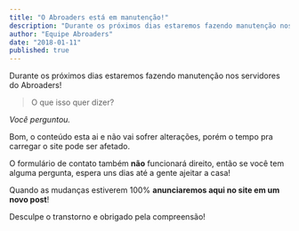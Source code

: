 ```yaml
---
title: "O Abroaders está em manutenção!"
description: "Durante os próximos dias estaremos fazendo manutenção nos servidores do Abroaders!"
author: "Equipe Abroaders"
date: "2018-01-11"
published: true
---
```


Durante os próximos dias estaremos fazendo manutenção nos servidores do Abroaders!

> O que isso quer dizer?

*Você perguntou.*

Bom, o conteúdo esta ai e não vai sofrer alterações, porém o tempo pra carregar o site pode ser afetado.

O formulário de contato também **não** funcionará direito, então se você tem alguma pergunta, espera uns dias até a gente ajeitar a casa!

Quando as mudanças estiverem 100% **anunciaremos aqui no site em um novo post**!

Desculpe o transtorno e obrigado pela compreensão!
